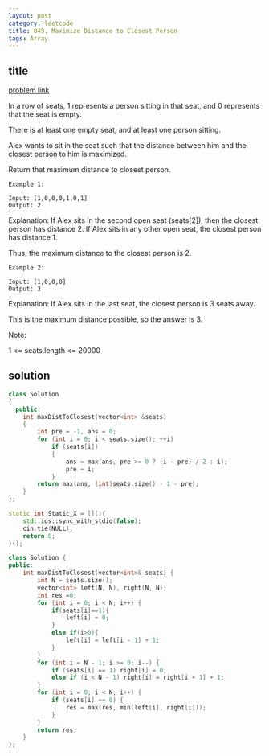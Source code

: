 ```yaml
---
layout: post
category: leetcode
title: 849. Maximize Distance to Closest Person
tags: Array
---
```


## title
[problem link](https://leetcode.com/problems/maximize-distance-to-closest-person/description/)

In a row of seats, 1 represents a person sitting in that seat, and 0 represents that the seat is empty. 

There is at least one empty seat, and at least one person sitting.

Alex wants to sit in the seat such that the distance between him and the closest person to him is maximized. 

Return that maximum distance to closest person.

	Example 1:
	
	Input: [1,0,0,0,1,0,1]
	Output: 2

Explanation: 
If Alex sits in the second open seat (seats[2]), then the closest person has distance 2.
If Alex sits in any other open seat, the closest person has distance 1.

Thus, the maximum distance to the closest person is 2.

	Example 2:
	
	Input: [1,0,0,0]
	Output: 3

Explanation: 
If Alex sits in the last seat, the closest person is 3 seats away.

This is the maximum distance possible, so the answer is 3.

Note:

1 <= seats.length <= 20000

## solution


```c++
class Solution
{
  public:
    int maxDistToClosest(vector<int> &seats)
    {
        int pre = -1, ans = 0;
        for (int i = 0; i < seats.size(); ++i)
            if (seats[i])
            {
                ans = max(ans, pre >= 0 ? (i - pre) / 2 : i);
                pre = i;
            }
        return max(ans, (int)seats.size() - 1 - pre);
    }
};

```

```c++
static int Static_X = [](){
    std::ios::sync_with_stdio(false);
    cin.tie(NULL);
    return 0;
}();

class Solution {
public:
	int maxDistToClosest(vector<int>& seats) {
		int N = seats.size();
		vector<int> left(N, N), right(N, N);
		int res =0;
		for (int i = 0; i < N; i++) {
			if(seats[i]==1){
				left[i] = 0;
			}
			else if(i>0){
				left[i] = left[i - 1] + 1;
			}
		}
		for (int i = N - 1; i >= 0; i--) {
			if (seats[i] == 1) right[i] = 0;
			else if (i < N - 1) right[i] = right[i + 1] + 1;
		}
		for (int i = 0; i < N; i++) {
			if (seats[i] == 0) {
				res = max(res, min(left[i], right[i]));
			}
		}
		return res;
	}
};
```